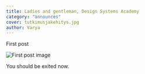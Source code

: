 ```yaml
---
title: Ladies and gentleman, Design Systems Academy
category: "announces"
cover: tutkimusjakehitys.jpg
author: Varya
---
```


First post

![First post image](./tutkimusjakehitys.jpg)

You should be exited now.
